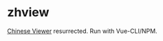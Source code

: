 # zhview

[Chinese Viewer](https://github.com/patarapolw/ChineseViewer-v2) resurrected. Run with Vue-CLI/NPM.

